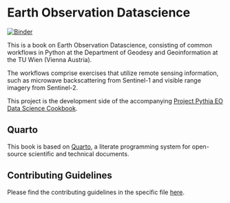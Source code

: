 # Earth Observation Datascience

[![Binder](https://mybinder.org/badge_logo.svg)](https://mybinder.org/v2/gh/tuw-geo/eo-datascience/main)

This is a book on Earth Observation Datascience, consisting of common
workflows in Python at the Department of Geodesy and Geoinformation at
the TU Wien (Vienna Austria).

The workflows comprise exercises that utilize remote sensing
information, such as microwave backscattering from Sentinel-1 and
visible range imagery from Sentinel-2.

This project is the development side of the accompanying [Project Pythia
EO Data Science
Cookbook](https://github.com/ProjectPythia/eo-datascience-cookbook).

## Quarto

This book is based on [Quarto](https://quarto.org/), a literate
programming system for open-source scientific and technical documents.

## Contributing Guidelines

Please find the contributing guidelines in the specific file
[here](CONTRIBUTING.md).
